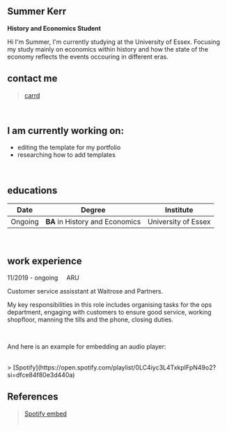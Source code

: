 ## Summer Kerr
**History and Economics Student**  

Hi I'm Summer,
I'm currently studying at the University of Essex. Focusing my study mainly on economics within history and how the state of the economy reflects the events occouring in different eras.
<br>

## contact me
> [carrd](https://summersintro.carrd.co/)
<br>

## I am currently working on:
- editing the template for my portfolio
- researching how to add templates
<br>

## educations

| Date | Degree | Institute |
--- | --- | ---
|Ongoing|**BA** in History and Economics |University of Essex|


<br>

## work experience
11/2019 - ongoing &nbsp; &nbsp; ARU

Customer service assisstant at Waitrose and Partners. 


My key responsibilities in this role includes organising tasks for the ops department, engaging with customers to ensure good service, working shopfloor, manning the tills and the phone, closing duties. 


<br>

And here is an example for embedding an audio player:

<br>
> [Spotify](https://open.spotify.com/playlist/0LC4iyc3L4TxkpIFpN49o2?si=dfce84f80e3d440a)

<br>

## References
> [Spotify embed](https://stackoverflow.com/questions/62940969/can-you-embed-a-spotify-song-to-a-github-readme-file)
<br><br> 

